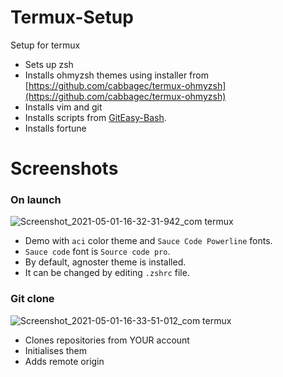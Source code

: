 # Termux-Setup
Setup for termux
- Sets up zsh
- Installs ohmyzsh themes using installer from [https://github.com/cabbagec/termux-ohmyzsh](https://github.com/cabbagec/termux-ohmyzsh)
- Installs vim and git
- Installs scripts from [GitEasy-Bash](https://github.com/OogleGlu/GitEasy-Bash).
- Installs fortune

# Screenshots

### On launch
![Screenshot_2021-05-01-16-32-31-942_com termux](https://user-images.githubusercontent.com/79701644/116780618-74bb0b00-aa9b-11eb-8bca-8cc61e2e1afa.jpg)

- Demo with `aci` color theme and `Sauce Code Powerline` fonts.
- `Sauce code` font is `Source code pro`.
- By default, agnoster theme is installed.
- It can be changed by editing `.zshrc` file.

### Git clone
![Screenshot_2021-05-01-16-33-51-012_com termux](https://user-images.githubusercontent.com/79701644/116780621-7684ce80-aa9b-11eb-8456-084c083a52f1.jpg)

- Clones repositories from YOUR account
- Initialises them
- Adds remote origin
